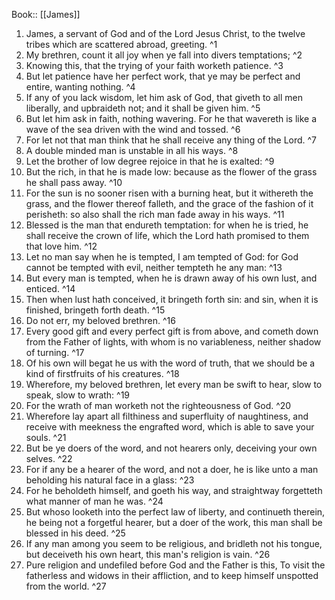  Book:: [[James]]
 1. James, a servant of God and of the Lord Jesus Christ, to the twelve tribes which are scattered abroad, greeting. ^1
 2. My brethren, count it all joy when ye fall into divers temptations; ^2
 3. Knowing this, that the trying of your faith worketh patience. ^3
 4. But let patience have her perfect work, that ye may be perfect and entire, wanting nothing. ^4
 5. If any of you lack wisdom, let him ask of God, that giveth to all men liberally, and upbraideth not; and it shall be given him. ^5
 6. But let him ask in faith, nothing wavering. For he that wavereth is like a wave of the sea driven with the wind and tossed. ^6
 7. For let not that man think that he shall receive any thing of the Lord. ^7
 8. A double minded man is unstable in all his ways. ^8
 9. Let the brother of low degree rejoice in that he is exalted: ^9
 10. But the rich, in that he is made low: because as the flower of the grass he shall pass away. ^10
 11. For the sun is no sooner risen with a burning heat, but it withereth the grass, and the flower thereof falleth, and the grace of the fashion of it perisheth: so also shall the rich man fade away in his ways. ^11
 12. Blessed is the man that endureth temptation: for when he is tried, he shall receive the crown of life, which the Lord hath promised to them that love him. ^12
 13. Let no man say when he is tempted, I am tempted of God: for God cannot be tempted with evil, neither tempteth he any man: ^13
 14. But every man is tempted, when he is drawn away of his own lust, and enticed. ^14
 15. Then when lust hath conceived, it bringeth forth sin: and sin, when it is finished, bringeth forth death. ^15
 16. Do not err, my beloved brethren. ^16
 17. Every good gift and every perfect gift is from above, and cometh down from the Father of lights, with whom is no variableness, neither shadow of turning. ^17
 18. Of his own will begat he us with the word of truth, that we should be a kind of firstfruits of his creatures. ^18
 19. Wherefore, my beloved brethren, let every man be swift to hear, slow to speak, slow to wrath: ^19
 20. For the wrath of man worketh not the righteousness of God. ^20
 21. Wherefore lay apart all filthiness and superfluity of naughtiness, and receive with meekness the engrafted word, which is able to save your souls. ^21
 22. But be ye doers of the word, and not hearers only, deceiving your own selves. ^22
 23. For if any be a hearer of the word, and not a doer, he is like unto a man beholding his natural face in a glass: ^23
 24. For he beholdeth himself, and goeth his way, and straightway forgetteth what manner of man he was. ^24
 25. But whoso looketh into the perfect law of liberty, and continueth therein, he being not a forgetful hearer, but a doer of the work, this man shall be blessed in his deed. ^25
 26. If any man among you seem to be religious, and bridleth not his tongue, but deceiveth his own heart, this man's religion is vain. ^26
 27. Pure religion and undefiled before God and the Father is this, To visit the fatherless and widows in their affliction, and to keep himself unspotted from the world. ^27

